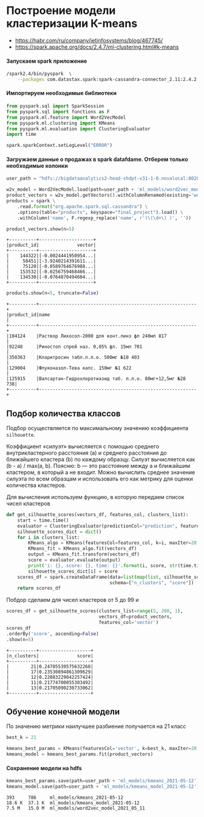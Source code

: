 # Построение модели кластеризации К-means

- https://habr.com/ru/company/jetinfosystems/blog/467745/
- https://spark.apache.org/docs/2.4.7/ml-clustering.html#k-means

#### Запускаем spark приложение

```bash
/spark2.4/bin/pyspark  \
    --packages com.datastax.spark:spark-cassandra-connector_2.11:2.4.2
```

#### Импортируем необходимые библиотеки

```python
from pyspark.sql import SparkSession
from pyspark.sql import functions as F
from pyspark.ml.feature import Word2VecModel
from pyspark.ml.clustering import KMeans
from pyspark.ml.evaluation import ClusteringEvaluator
import time

spark.sparkContext.setLogLevel("ERROR")
```

#### Загружаем данные о продажах в spark datafdame. Отберем только необходимые колонки

```python
user_path = "hdfs://bigdataanalytics2-head-shdpt-v31-1-0.novalocal:8020/user/305_koryagin/"

w2v_model = Word2VecModel.load(path=user_path + 'ml_models/word2vec_model_2021_05_11')
product_vectors = w2v_model.getVectors().withColumnRenamed(existing='word', new='product_id')
products = spark \
    .read.format("org.apache.spark.sql.cassandra") \
    .options(table="products", keyspace="final_project").load() \
    .withColumn('name', F.regexp_replace('name', r'(\(\d+\) )', ''))

product_vectors.show(n=5)
```

```shell
+----------+--------------------+
|product_id|              vector|
+----------+--------------------+
|    144322|[-0.0024441950954...|
|     58451|[-3.9240214391611...|
|     75120|[-0.0589764676988...|
|    153532|[-0.0256759468466...|
|    134530|[-0.0764870494604...|
+----------+--------------------+
```

```python
products.show(n=5, truncate=False)
```

```shell
+----------+----------------------------------------------------------+
|product_id|name                                                      |
+----------+----------------------------------------------------------+
|104124    |Раствор Ликосол-2000 для конт.линз фл 240мл 817           |
|92248     |Риностоп спрей наз. 0,05% фл. 15мл 701                    |
|350363    |Кларитросин табл.п.п.о. 500мг №10 403                     |
|129004    |Флуконазол-Тева капс. 150мг №1 622                        |
|125915    |Валсартан-Гидрохлоротиазид таб. п.п.о. 80мг+12,5мг №28 738|
+----------+----------------------------------------------------------+
```

## Подбор количества классов

Подбор осуществляется по максимальному значению коэффициента `silhouette`.

Коэффициент «силуэт» вычисляется с помощью среднего внутрикластерного расстояния (a) и среднего расстояния до ближайшего
кластера (b) по каждому образцу. Силуэт вычисляется как (b - a) / max(a, b). Поясню: b — это расстояние между a и
ближайшим кластером, в который a не входит. Можно вычислить среднее значение силуэта по всем образцам и использовать его
как метрику для оценки количества кластеров.

Для вычисления используем функцию, в которую передаем список чисел кластеров

```python
def get_silhouette_scores(vectors_df, features_col, clusters_list):
    start = time.time()
    evaluator = ClusteringEvaluator(predictionCol="prediction", featuresCol='vector', metricName='silhouette')
    silhouette_scores_dict = dict()
    for i in clusters_list:
        KMeans_algo = KMeans(featuresCol=features_col, k=i, maxIter=20, seed=3)
        KMeans_fit = KMeans_algo.fit(vectors_df)
        output = KMeans_fit.transform(vectors_df)
        score = evaluator.evaluate(output)
        print('i: {}, score: {}, time: {}'.format(i, score, str(time.time() - start)))
        silhouette_scores_dict[i] = score
    scores_df = spark.createDataFrame(data=list(map(list, silhouette_scores_dict.items())),
                                      schema=["n_clusters", "score"])
    return scores_df
```

Побдор сделаем для чисел кластеров от 5 до 99 и

```python
scores_df = get_silhouette_scores(clusters_list=range(5, 200, 1),
                                  vectors_df=product_vectors,
                                  features_col='vector')
scores_df
.orderBy('score', ascending=False)
.show(n=5)
```

```shell
+----------+-------------------+
|n_clusters|              score|
+----------+-------------------+
|        21|0.24705539575632268|
|        17|0.23530894861309629|
|        12|0.22083229042257424|
|        11|0.21774700055303492|
|        13|0.21705090230733062|
+----------+-------------------+
```

## Обучение конечной модели

По значению метрики наилучшее разбиение получается на 21 класс

```python
best_k = 21

kmeans_best_params = KMeans(featuresCol='vector', k=best_k, maxIter=20, seed=3)
kmeans_model = kmeans_best_params.fit(product_vectors)
```

#### Сохранение модели на hdfs

```python
kmeans_best_params.save(path=user_path + 'ml_models/kmeans_2021-05-12')
kmeans_model.save(path=user_path + 'ml_models/kmeans_model_2021-05-12')
```

```shell
393     786     ml_models/kmeans_2021-05-12
18.6 K  37.1 K  ml_models/kmeans_model_2021-05-12
7.5 M   15.0 M  ml_models/word2vec_model_2021_05_11
```

